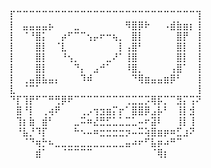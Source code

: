 ⡏⠉⠉⠉⠉⠉⠉⠉⠉⠉⠉⠉⠉⠉⠉⠉⠉⠉⠉⠉⠉⠉⠉⠉⠉⠉⠉⠉⠉⢹
⡇⠀⣤⣤⣤⣤⡦⠀⠀⠀⣀⠀⠀⠀⠀⠀⠀⠀⠻⣿⡿⠗⠀⠀⠠⣾⣷⣶⡆⢸
⡇⠀⠈⠘⣿⡅⠀⠀⡴⠋⠉⠉⢢⡤⠖⠒⢦⡀⠀⣿⡇⠀⠀⠀⠀⠀⣿⡟⠀⢸
⡇⠀⠀⠀⣿⡇⠀⠈⣇⠀⠀⠀⠀⠀⠀⠀⠀⡇⢠⣿⠃⠀⠀⠀⠀⠀⣿⡇⠀⢸
⡇⠀⠀⠀⣿⡇⠀⠀⠘⢢⡀⠀⠀⠀⠀⣀⠜⠁⢸⣿⠀⠀⠀⠀⠀⠀⣿⡇⠀⢸
⡇⠀⠀⠀⣿⡇⠀⠀⠀⠀⠙⡄⠀⣠⠚⠁⠀⠀⠸⣿⡀⠀⠀⠀⠀⢠⣿⠁⠀⢸
⡇⠀⢀⣤⣿⣧⣤⡄⠀⠀⠀⠹⠾⠀⠀⠀⠀⠀⠀⠙⢿⣶⣤⣤⣶⡿⠃⠀⠀⢸
⣇⠀⠈⠉⠁⠀⠀⠀⠀⠀⠀⠀⠀⠀⠀⠀⠀⠀⠀⠀⠀⠀⠀⠀⠀⠀⠀⠀⠀⢸
⠙⡏⢹⡟⠋⠉⠛⢛⡿⠟⠉⠉⠉⠉⠉⠉⠉⠉⢉⣉⣉⡩⢿⡯⡉⠉⣻⡍⢩⠝
⠀⣿⠘⡇⠀⢀⢴⠟⠀⠀⠀⢀⡠⢲⣲⣶⡍⡖⠁⣿⣿⡿⣠⡧⠃⠀⢸⡇⣺⠀
⠀⢹⡆⣷⠀⣾⠃⠀⠀⠀⣀⠭⠶⣜⣛⣋⣁⣁⣉⣁⠤⠖⣽⠇⠀⠀⢸⡇⢸⠀
⠀⠘⣧⡘⠹⡏⠀⠀⠀⠀⠓⠢⠤⠶⣒⣒⣒⣒⡲⠤⠭⢵⣿⣶⡶⠶⣋⣰⠝⠀
⠀⠀⠈⠙⢶⡓⠦⣀⣀⣀⣀⣀⣀⣀⣀⣀⣀⣀⣤⠴⠖⠋⣧⡶⠴⠛⠉⠀⠀⠀
⠀⠀⠀⠀⣾⠁⠀⠀⠈⠉⠉⠉⠉⠀⠀⠀⠀⠀⠀⠀⠀⠀⠈⢿⡆⠀⠀⠀⠀⠀